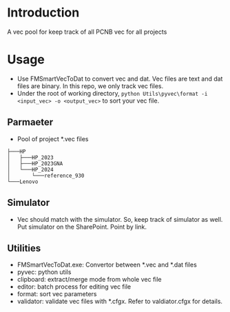 # Introduction
A vec pool for keep track of all PCNB vec for all projects

# Usage
- Use FMSmartVecToDat to convert vec and dat. Vec files are text and dat files are binary. In this repo, we only track vec files.
- Under the root of working directory, `python Utils\pyvec\format -i <input_vec> -o <output_vec>` to sort your vec file.

## Parmaeter
- Pool of project *.vec files
```
├───HP
│   ├───HP_2023
│   ├───HP_2023GNA
│   └───HP_2024
│       └───reference_930
└───Lenovo
```

## Simulator
- Vec should match with the simulator. So, keep track of simulator as well. Put simulator on the SharePoint. Point by link.

## Utilities
- FMSmartVecToDat.exe: Convertor between *.vec and *.dat files
- pyvec: python utils
 - clipboard: extract/merge mode from whole vec file
 - editor: batch process for editing vec file
 - format: sort vec parameters
 - validator: validate vec files with *.cfgx. Refer to valdiator.cfgx for details.

